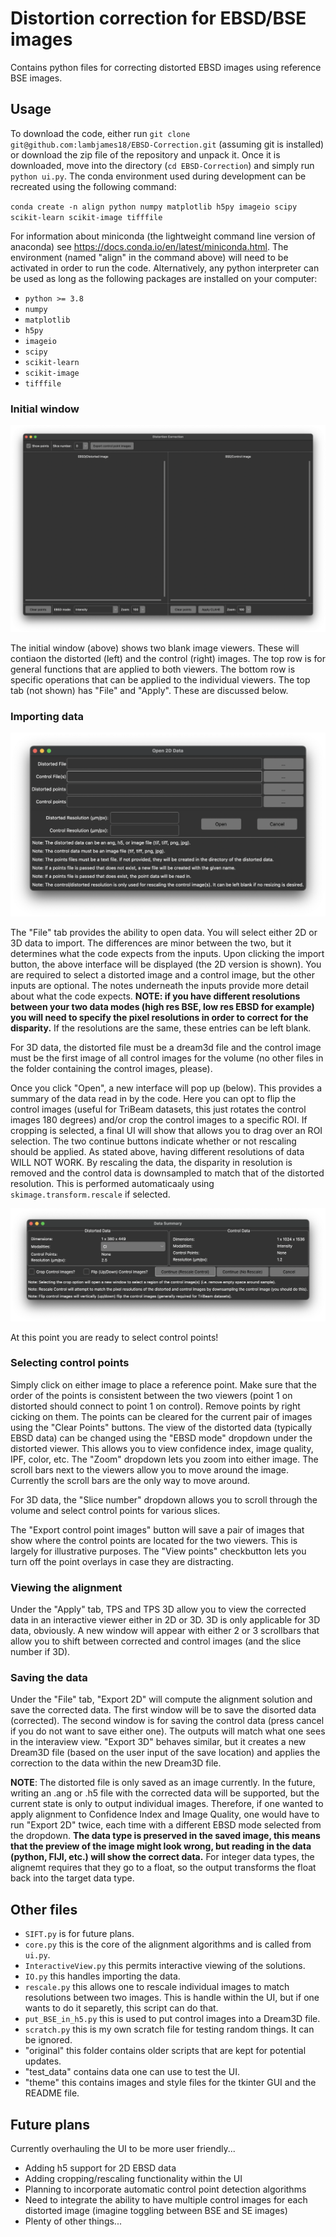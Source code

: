 # Distortion correction for EBSD/BSE images

Contains python files for correcting distorted EBSD images using reference BSE images.


## Usage

To download the code, either run `git clone git@github.com:lambjames18/EBSD-Correction.git` (assuming git is installed) or download the zip file of the repository and unpack it. Once it is downloaded, move into the directory (`cd EBSD-Correction`) and simply run `python ui.py`. The conda environment used during development can be recreated using the following command:

`conda create -n align python numpy matplotlib h5py imageio scipy scikit-learn scikit-image tifffile`

For information about miniconda (the lightweight command line version of anaconda) see https://docs.conda.io/en/latest/miniconda.html. The environment (named "align" in the command above) will need to be activated in order to run the code. Alternatively, any python interpreter can be used as long as the following packages are installed on your computer:

- `python >= 3.8`
- `numpy`
- `matplotlib`
- `h5py`
- `imageio`
- `scipy`
- `scikit-learn`
- `scikit-image`
- `tifffile`

### Initial window

![image](./theme/UI-Landing.png "GUI")

The initial window (above) shows two blank image viewers. These will contiaon the distorted (left) and the control (right) images. The top row is for general functions that are applied to both viewers. The bottom row is specific operations that can be applied to the individual viewers. The top tab (not shown) has "File" and "Apply". These are discussed below.

### Importing data

![image](./theme/Import-Data.png "GUI")

The "File" tab provides the ability to open data. You will select either 2D or 3D data to import. The differences are minor between the two, but it determines what the code expects from the inputs. Upon clicking the import button, the above interface will be displayed (the 2D version is shown). You are required to select a distorted image and a control image, but the other inputs are optional. The notes underneath the inputs provide more detail about what the code expects. **NOTE: if you have different resolutions between your two data modes (high res BSE, low res EBSD for example) you will need to specify the pixel resolutions in order to correct for the disparity.** If the resolutions are the same, these entries can be left blank.

For 3D data, the distorted file must be a dream3d file and the control image must be the first image of all control images for the volume (no other files in the folder containing the control images, please).

Once you click "Open", a new interface will pop up (below). This provides a summary of the data read in by the code. Here you can opt to flip the control images (useful for TriBeam datasets, this just rotates the control images 180 degrees) and/or crop the control images to a specific ROI. If cropping is selected, a final UI will show that allows you to drag over an ROI selection. The two continue buttons indicate whether or not rescaling should be applied. As stated above, having different resolutions of data WILL NOT WORK. By rescaling the data, the disparity in resolution is removed and the control data is downsampled to match that of the distorted resolution. This is performed automaticaaly using `skimage.transform.rescale` if selected.

![image](./theme/Data-Prep.png "GUI")

At this point you are ready to select control points!

### Selecting control points

Simply click on either image to place a reference point. Make sure that the order of the points is consistent between the two viewers (point 1 on distorted should connect to point 1 on control). Remove points by right cicking on them. The points can be cleared for the current pair of images using the "Clear Points" buttons. The view of the distorted data (typically EBSD data) can be changed using the "EBSD mode" dropdown under the distorted viewer. This allows you to view confidence index, image quality, IPF, color, etc.  The "Zoom" dropdown lets you zoom into either image. The scroll bars next to the viewers allow you to move around the image. Currently the scroll bars are the only way to move around.

For 3D data, the "Slice number" dropdown allows you to scroll through the volume and select control points for various slices.

The "Export control point images" button will save a pair of images that show where the control points are located for the two viewers. This is largely for illustrative purposes. The "View points" checkbutton lets you turn off the point overlays in case they are distracting.

### Viewing the alignment

Under the "Apply" tab, TPS and TPS 3D allow you to view the corrected data in an interactive viewer either in 2D or 3D. 3D is only applicable for 3D data, obviously. A new window will appear with either 2 or 3 scrollbars that allow you to shift between corrected and control images (and the slice number if 3D).

### Saving the data

Under the "File" tab, "Export 2D" will compute the alignment solution and save the corrected data. The first window will be to save the disorted data (corrected). The second window is for saving the control data (press cancel if you do not want to save either one). The outputs will match what one sees in the interaview view. "Export 3D" behaves similar, but it creates a new Dream3D file (based on the user input of the save location) and applies the correction to the data within the new Dream3D file.

**NOTE**: The distorted file is only saved as an image currently. In the future, writing an .ang or .h5 file with the corrected data will be supported, but the current state is only to output individual images. Therefore, if one wanted to apply alignment to Confidence Index and Image Quality, one would have to run "Export 2D" twice, each time with a different EBSD mode selected from the dropdown. **The data type is preserved in the saved image, this means that the preview of the image might look wrong, but reading in the data (python, FIJI, etc.) will show the correct data.** For integer data types, the alignemt requires that they go to a float, so the output transforms the float back into the target data type.


## Other files

- `SIFT.py` is for future plans.
- `core.py` this is the core of the alignment algorithms and is called from `ui.py`.
- `InteractiveView.py` this permits interactive viewing of the solutions.
- `IO.py` this handles importing the data.
- `rescale.py` this allows one to rescale individual images to match resolutions between two images. This is handle within the UI, but if one wants to do it separetly, this script can do that.
- `put_BSE_in_h5.py` this is used to put control images into a Dream3D file.
- `scratch.py` this is my own scratch file for testing random things. It can be ignored.
- "original" this folder contains older scripts that are kept for potential updates.
- "test_data" contains data one can use to test the UI.
- "theme" this contains images and style files for the tkinter GUI and the README file.

## Future plans

Currently overhauling the UI to be more user friendly...

- Adding h5 support for 2D EBSD data
- Adding cropping/rescaling functionality within the UI
- Planning to incorporate automatic control point detection algorithms
- Need to integrate the ability to have multiple control images for each distorted image (imagine toggling between BSE and SE images)
- Plenty of other things...
